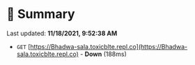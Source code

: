# 📖 Summary
Last updated: **11/18/2021, 9:52:38 AM**

- `GET` [https://Bhadwa-sala.toxicblte.repl.co](https://Bhadwa-sala.toxicblte.repl.co) - **Down** (188ms)
